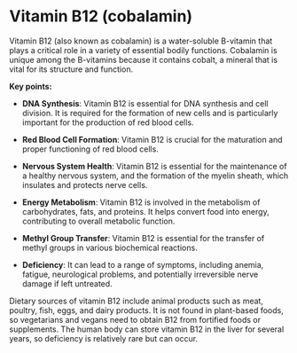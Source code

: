 # Vitamin B12 (cobalamin)

Vitamin B12 (also known as cobalamin) is a water-soluble B-vitamin that plays a critical role in a variety of essential bodily functions. Cobalamin is unique among the B-vitamins because it contains cobalt, a mineral that is vital for its structure and function.

**Key points:**

* **DNA Synthesis**: Vitamin B12 is essential for DNA synthesis and cell division. It is required for the formation of new cells and is particularly important for the production of red blood cells.

* **Red Blood Cell Formation**: Vitamin B12  is crucial for the maturation and proper functioning of red blood cells.

* **Nervous System Health**: Vitamin B12 is essential for the maintenance of a healthy nervous system, and the formation of the myelin sheath, which insulates and protects nerve cells.

* **Energy Metabolism**: Vitamin B12 is involved in the metabolism of carbohydrates, fats, and proteins. It helps convert food into energy, contributing to overall metabolic function.

* **Methyl Group Transfer**: Vitamin B12 is essential for the transfer of methyl groups in various biochemical reactions.

* **Deficiency**: It can lead to a range of symptoms, including anemia, fatigue, neurological problems, and potentially irreversible nerve damage if left untreated.

Dietary sources of vitamin B12 include animal products such as meat, poultry, fish, eggs, and dairy products. It is not found in plant-based foods, so vegetarians and vegans need to obtain B12 from fortified foods or supplements. The human body can store vitamin B12 in the liver for several years, so deficiency is relatively rare but can occur.
